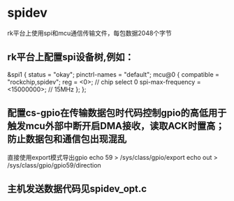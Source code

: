 # spidev
rk平台上使用spi和mcu通信传输文件，每包数据2048个字节
## rk平台上配置spi设备树,例如：
&spi1 {
        status = "okay";
        pinctrl-names = "default";
        mcu@0 {
                compatible = "rockchip,spidev";
                reg = <0>;  // chip select 0
                spi-max-frequency = <15000000>; // 15MHz
        };
};
## 配置cs-gpio在传输数据包时代码控制gpio的高低用于触发mcu外部中断开启DMA接收，读取ACK时置高；防止数据包和通信包出现混乱
直接使用export模式导出gpio
echo 59 > /sys/class/gpio/export
echo out > /sys/class/gpio/gpio59/direction 
## 主机发送数据代码见spidev_opt.c

